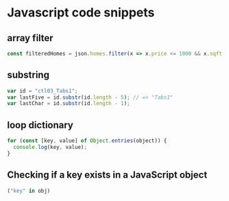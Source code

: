 # Javascript code snippets

## array filter

```javascript
const filteredHomes = json.homes.filter(x => x.price <= 1000 && x.sqft >= 500 && x.num_of_beds >=2 && x.num_of_baths >= 2.5);
```

## substring

```javascript
var id = "ctl03_Tabs1";
var lastFive = id.substr(id.length - 5); // => "Tabs1"
var lastChar = id.substr(id.length - 1);
```

## loop dictionary

```javascript
for (const [key, value] of Object.entries(object)) {
  console.log(key, value);
}
```

## Checking if a key exists in a JavaScript object

```javascript
("key" in obj)
```
